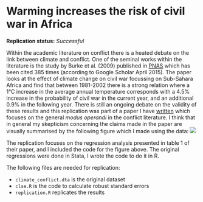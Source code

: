 Warming increases the risk of civil war in Africa
==============

**Replication status:** *Successful*

Within the academic literature on conflict there is a heated debate on the link between climate and conflict. 
One of the seminal works within the literature is the study by Burke et al. (2009) published in [PNAS](http://www.pnas.org/content/106/49/20670)
which has been cited 385 times (according to Google Scholar April 2015). 
The paper looks at the effect of climate change on civil war focussing on Sub-Sahara Africa and find that between
1981-2002 there is a strong relation where a  1°C increase in the average annual temperature corresponds with a 4.5% increase in the probability of civil war in the current year, and an additional 0.9% in the following year. 
There is still an ongoing debate on the validity of these results and this replication was part of a paper I have 
[written](http://papers.ssrn.com/sol3/papers.cfm?abstract_id=2550228) which focuses on the general *modus operandi* in the conflict literature.
I think that in general my skepticism concerning the claims made in the paper are visually summarised by the following figure which I made using the data:
![](http://i.imgur.com/xd0XpFw.png)


The replication focuses on the regression analysis presented in table 1 of their paper, and I included the code for the figure above. 
The original regressions were done in Stata, I wrote the code to do it in R.

The following files are needed for replication:

* `climate_conflict.dta` is the original dataset
* `clse.R` is the code to calculate robust standard errors
* `replication.R` replicates the results

